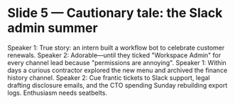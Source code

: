# Slide 5 — Cautionary tale: the Slack admin summer

Speaker 1: True story: an intern built a workflow bot to celebrate customer renewals.
Speaker 2: Adorable—until they ticked "Workspace Admin" for every channel lead because "permissions are annoying".
Speaker 1: Within days a curious contractor explored the new menu and archived the finance history channel.
Speaker 2: Cue frantic tickets to Slack support, legal drafting disclosure emails, and the CTO spending Sunday rebuilding export logs. Enthusiasm needs seatbelts.
